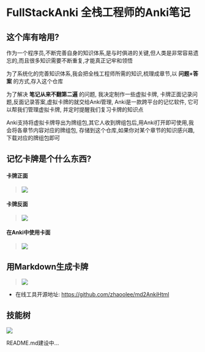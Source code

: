 # FullStackAnki 全栈工程师的Anki笔记




## 这个库有啥用?

作为一个程序员,不断完善自身的知识体系,是与时俱进的关键,但人类是非常容易遗忘的,而且很多知识需要不断重复,才能真正记牢和领悟

为了系统化的完善知识体系,我会把全栈工程师所需的知识,梳理成章节,以 **问题+答案** 的方式,存入这个仓库

为了解决 **笔记从来不翻第二遍** 的问题, 我决定制作一些虚拟卡牌, 卡牌正面记录问题,反面记录答案,虚拟卡牌的就交给Anki管理, Anki是一款跨平台的记忆软件, 它可以帮我们管理虚拟卡牌, 并定时提醒我们复习卡牌的知识点

Anki支持将虚拟卡牌导出为牌组包,其它人收到牌组包后,用Anki打开即可使用,我会将各章节内容对应的牌组包, 存储到这个仓库,如果你对某个章节的知识感兴趣,下载对应的牌组包即可

## 记忆卡牌是个什么东西?

#### 卡牌正面

> ![](https://upload-images.jianshu.io/upload_images/3203841-2360e13b286b00ec.jpg)


#### 卡牌反面

> ![](https://upload-images.jianshu.io/upload_images/3203841-d4dd090c37b49f89.jpg)


#### 在Anki中使用卡面

> ![](https://upload-images.jianshu.io/upload_images/3203841-4a34ed059a2adca9.gif)


## 用Markdown生成卡牌
>  ![](https://upload-images.jianshu.io/upload_images/3203841-3b6ea7bd1cad09b6.gif)
- 在线工具开源地址: https://github.com/zhaoolee/md2AnkiHtml




## 技能树
![](https://user-images.githubusercontent.com/15868458/61258531-d320d780-a7a8-11e9-8025-5bf93d29d9da.png)



README.md建设中...